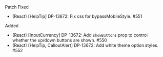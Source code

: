 Patch
Fixed
- (React) [HelpTip] DP-13672: Fix css for bypassMobileStyle. #551

Added
- (React) [InputCurrency] DP-13672: Add `showButtons` prop to control whether the up/down buttons are shown. #550
- (React) [HelpTip, CalloutAlert] DP-13672: Add white theme option styles. #552
